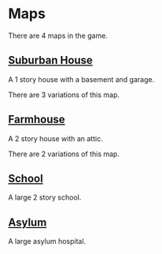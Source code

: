 # Maps

There are 4 maps in the game.

## [Suburban House](./suburban-house)

A 1 story house with a basement and garage.

There are 3 variations of this map.

## [Farmhouse](./farmhouse)

A 2 story house with an attic.

There are 2 variations of this map.

## [School](./school)

A large 2 story school.

## [Asylum](./asylum)

A large asylum hospital.
